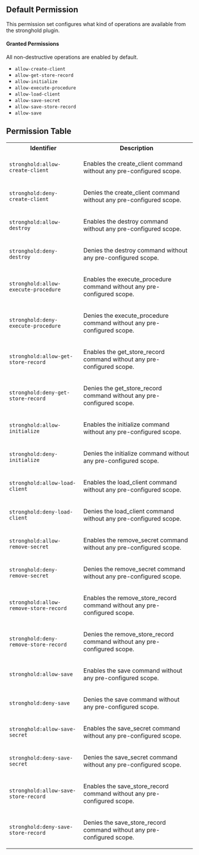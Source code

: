## Default Permission

This permission set configures what kind of
operations are available from the stronghold plugin.

#### Granted Permissions

All non-destructive operations are enabled by default.



- `allow-create-client`
- `allow-get-store-record`
- `allow-initialize`
- `allow-execute-procedure`
- `allow-load-client`
- `allow-save-secret`
- `allow-save-store-record`
- `allow-save`

## Permission Table

<table>
<tr>
<th>Identifier</th>
<th>Description</th>
</tr>


<tr>
<td>

`stronghold:allow-create-client`

</td>
<td>

Enables the create_client command without any pre-configured scope.

</td>
</tr>

<tr>
<td>

`stronghold:deny-create-client`

</td>
<td>

Denies the create_client command without any pre-configured scope.

</td>
</tr>

<tr>
<td>

`stronghold:allow-destroy`

</td>
<td>

Enables the destroy command without any pre-configured scope.

</td>
</tr>

<tr>
<td>

`stronghold:deny-destroy`

</td>
<td>

Denies the destroy command without any pre-configured scope.

</td>
</tr>

<tr>
<td>

`stronghold:allow-execute-procedure`

</td>
<td>

Enables the execute_procedure command without any pre-configured scope.

</td>
</tr>

<tr>
<td>

`stronghold:deny-execute-procedure`

</td>
<td>

Denies the execute_procedure command without any pre-configured scope.

</td>
</tr>

<tr>
<td>

`stronghold:allow-get-store-record`

</td>
<td>

Enables the get_store_record command without any pre-configured scope.

</td>
</tr>

<tr>
<td>

`stronghold:deny-get-store-record`

</td>
<td>

Denies the get_store_record command without any pre-configured scope.

</td>
</tr>

<tr>
<td>

`stronghold:allow-initialize`

</td>
<td>

Enables the initialize command without any pre-configured scope.

</td>
</tr>

<tr>
<td>

`stronghold:deny-initialize`

</td>
<td>

Denies the initialize command without any pre-configured scope.

</td>
</tr>

<tr>
<td>

`stronghold:allow-load-client`

</td>
<td>

Enables the load_client command without any pre-configured scope.

</td>
</tr>

<tr>
<td>

`stronghold:deny-load-client`

</td>
<td>

Denies the load_client command without any pre-configured scope.

</td>
</tr>

<tr>
<td>

`stronghold:allow-remove-secret`

</td>
<td>

Enables the remove_secret command without any pre-configured scope.

</td>
</tr>

<tr>
<td>

`stronghold:deny-remove-secret`

</td>
<td>

Denies the remove_secret command without any pre-configured scope.

</td>
</tr>

<tr>
<td>

`stronghold:allow-remove-store-record`

</td>
<td>

Enables the remove_store_record command without any pre-configured scope.

</td>
</tr>

<tr>
<td>

`stronghold:deny-remove-store-record`

</td>
<td>

Denies the remove_store_record command without any pre-configured scope.

</td>
</tr>

<tr>
<td>

`stronghold:allow-save`

</td>
<td>

Enables the save command without any pre-configured scope.

</td>
</tr>

<tr>
<td>

`stronghold:deny-save`

</td>
<td>

Denies the save command without any pre-configured scope.

</td>
</tr>

<tr>
<td>

`stronghold:allow-save-secret`

</td>
<td>

Enables the save_secret command without any pre-configured scope.

</td>
</tr>

<tr>
<td>

`stronghold:deny-save-secret`

</td>
<td>

Denies the save_secret command without any pre-configured scope.

</td>
</tr>

<tr>
<td>

`stronghold:allow-save-store-record`

</td>
<td>

Enables the save_store_record command without any pre-configured scope.

</td>
</tr>

<tr>
<td>

`stronghold:deny-save-store-record`

</td>
<td>

Denies the save_store_record command without any pre-configured scope.

</td>
</tr>
</table>
